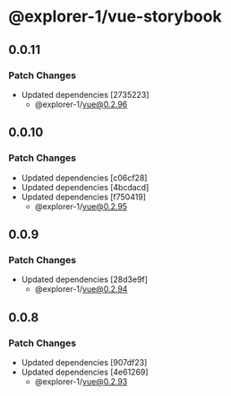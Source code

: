 # @explorer-1/vue-storybook

## 0.0.11

### Patch Changes

- Updated dependencies [2735223]
  - @explorer-1/vue@0.2.96

## 0.0.10

### Patch Changes

- Updated dependencies [c06cf28]
- Updated dependencies [4bcdacd]
- Updated dependencies [f750419]
  - @explorer-1/vue@0.2.95

## 0.0.9

### Patch Changes

- Updated dependencies [28d3e9f]
  - @explorer-1/vue@0.2.94

## 0.0.8

### Patch Changes

- Updated dependencies [907df23]
- Updated dependencies [4e61269]
  - @explorer-1/vue@0.2.93

